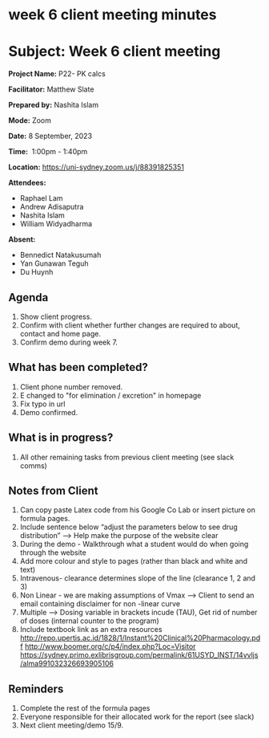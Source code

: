 # week 6 client meeting minutes

# **Subject: Week 6 client meeting**

**Project Name:** P22- PK calcs

**Facilitator:** Matthew Slate

**Prepared by:** Nashita Islam

**Mode:** Zoom

**Date:** 8 September, 2023

**Time:**  1:00pm - 1:40pm

**Location:** https://uni-sydney.zoom.us/j/88391825351

**Attendees:** 

- Raphael Lam
- Andrew Adisaputra
- Nashita Islam
- William Widyadharma

**Absent:**

- Bennedict Natakusumah
- Yan Gunawan Teguh
- Du Huynh

## **Agenda**

1. Show client progress.
2. Confirm with client whether further changes are required to about, contact and home page.
3. Confirm demo during week 7.

## What has been completed?

1. Client phone number removed.
2. E changed to "for elimination / excretion" in homepage
3. Fix typo in url
4. Demo confirmed.

## What is in progress?

1. All other remaining tasks from previous client meeting (see slack comms)

## Notes from Client
1. Can copy paste Latex code from his Google Co Lab or insert picture on formula pages.
2. Include sentence below “adjust the parameters below to see drug distribution” --> Help make the purpose of the website clear
3. During the demo - Walkthrough what a student would do when going through the website
4. Add more colour and style to pages (rather than black and white and text)
5. Intravenous- clearance determines slope of the line (clearance 1, 2 and 3)
6. Non Linear - we are making assumptions of Vmax --> Client to send an email containing disclaimer for non -linear curve
7. Multiple --> Dosing variable in brackets incude (TAU), Get rid of number of doses (internal counter to the program)
8. Include textbook link as an extra resources
http://repo.upertis.ac.id/1828/1/Instant%20Clinical%20Pharmacology.pdf
http://www.boomer.org/c/p4/index.php?Loc=Visitor
https://sydney.primo.exlibrisgroup.com/permalink/61USYD_INST/14vvljs/alma991032326693905106


## Reminders

1. Complete the rest of the formula pages
2. Everyone responsible for their allocated work for the report (see slack)
3. Next client meeting/demo 15/9.